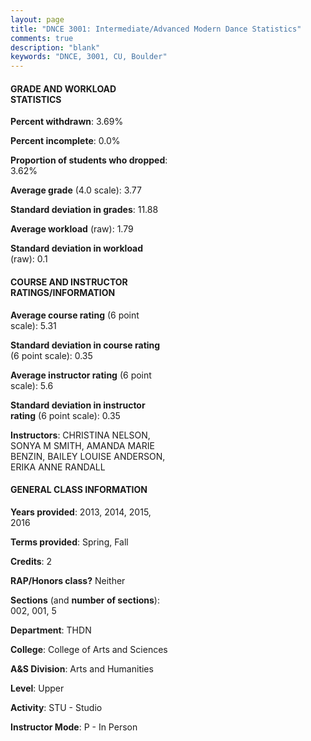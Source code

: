 ```yaml
---
layout: page
title: "DNCE 3001: Intermediate/Advanced Modern Dance Statistics"
comments: true
description: "blank"
keywords: "DNCE, 3001, CU, Boulder"
--- 
```

<head>
<script src="https://ajax.googleapis.com/ajax/libs/jquery/2.1.3/jquery.min.js"></script>
<script src="https://dl.dropboxusercontent.com/s/pc42nxpaw1ea4o9/highcharts.js?dl=0"></script>
<!-- <script src="../assets/js/highcharts.js"></script> -->
<style type="text/css">@font-face {
	font-family: "Bebas Neue";
	src: url(https://www.filehosting.org/file/details/544349/BebasNeue%20Regular.otf) format("opentype");
	}
	h1.Bebas { 
		font-family: "Bebas Neue", Verdana, Tahoma;
	}
</style>
</head>
<body>
	<div id="container" style="float: right; width: 45%; height: 88%; margin-left: 2.5%; margin-right: 2.5%;"></div>
	<script language="JavaScript">
		$(document).ready(function() {
		var chart = {type: 'column'};
		var title = {text: 'Grade Distribution'};
		var xAxis = {categories: ['A','B','C','D','F'],crosshair: true};
		var yAxis = {min: 0,title: {text: 'Percentage'}};
		var tooltip = {headerFormat: '<center><b><span style="font-size:20px">{point.key}</span></b></center>',
		               pointFormat: '<td style="padding:0"><b>{point.y:.1f}%</b></td>',
		               footerFormat: '</table>',shared: true,useHTML: true};
		var plotOptions = {column: {pointPadding: 0.0,borderWidth: 0}};  
		var credits = {enabled: false};var series= [{name: 'Percent',data: [86.36,9.85,3.03,0.0,0.76,]}];
		var json = {};
		json.chart = chart;
		json.title = title;
		json.tooltip = tooltip;
		json.xAxis = xAxis;
		json.yAxis = yAxis;  
		json.series = series;
		json.plotOptions = plotOptions;  
		json.credits = credits;
		$('#container').highcharts(json);
	});
	</script>
</body>
			   
#### GRADE AND WORKLOAD STATISTICS

**Percent withdrawn**: 3.69%

**Percent incomplete**: 0.0%

**Proportion of students who dropped**: 3.62%

**Average grade** (4.0 scale): 3.77

**Standard deviation in grades**: 11.88

**Average workload** (raw): 1.79

**Standard deviation in workload** (raw): 0.1

#### COURSE AND INSTRUCTOR RATINGS/INFORMATION

**Average course rating** (6 point scale): 5.31

**Standard deviation in course rating** (6 point scale): 0.35

**Average instructor rating** (6 point scale): 5.6

**Standard deviation in instructor rating** (6 point scale): 0.35

**Instructors**: CHRISTINA NELSON, SONYA M SMITH, AMANDA MARIE BENZIN, BAILEY LOUISE ANDERSON, ERIKA ANNE RANDALL

#### GENERAL CLASS INFORMATION

**Years provided**: 2013, 2014, 2015, 2016

**Terms provided**: Spring, Fall

**Credits**: 2

**RAP/Honors class?** Neither

**Sections** (and **number of sections**): 002, 001, 5

**Department**: THDN

**College**: College of Arts and Sciences

**A&S Division**: Arts and Humanities

**Level**: Upper

**Activity**: STU - Studio

**Instructor Mode**: P  - In Person